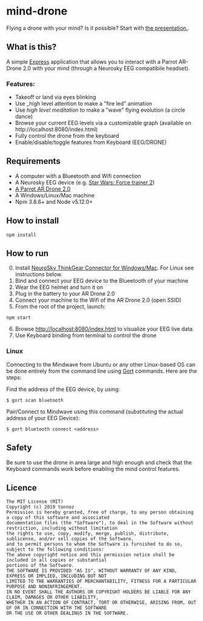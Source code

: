 # mind-drone
Flying a drone with your mind? Is it possible?
Start with [the presentation.](https://slides.com/tonnoz/mind-drone).

## What is this?
A simple [Express](https://expressjs.com/) application that allows you to interact with a Parrot AR-Drone 2.0 with your mind (through a Neurosky EEG compatibile headset).
  
  
  
### Features:
- Takeoff or land via eyes blinking
- Use _high level attention to make a "fire led" animation 
- Use _high level meditation_ to make a "wave" flying evolution (a circle dance)
- Browse your current EEG levels via a customizable graph (available on http://localhost:8080/index.html)
- Fully control the drone from the keyboard
- Enable/disable/toggle features from Keyboard (EEG/DRONE)
  
  
  
## Requirements
- A computer with a Blueetooth and Wifi connection 
- A Neurosky EEG device (e.g. [Star Wars: Force trainer 2](https://www.youtube.com/watch?v=mpxlzks0Di0))
- [A Parrot AR Drone 2.0](https://www.parrot.com/us/drones/parrot-ardrone-20-elite-edition)
- A Windows/Linux/Mac machine
- Npm 3.8.6+ and Node v5.12.0+
  
  
  
## How to install
```
npm install
```
  
  
  
## How to run
0) Install [NeuroSky ThinkGear Connector for Windows/Mac](http://developer.neurosky.com/docs/doku.php?id=mdt2.5). For Linux see instructions below.
1) Bind and connect your EEG device to the Blueetooth of your machine
2) Wear the EEG helmet and turn it on
3) Plug in the battery to your AR Drone 2.0
4) Connect your machine to the Wifi of the AR Drone 2.0 (open SSID)
5) From the root of the project, launch:
```
npm start
```
6) Browse [http://localhost:8080/index.html](http://localhost:8080/index.html) to visualize your EEG live data.
7) Use Keyboard binding from terminal to control the drone


### Linux

Connecting to the Mindwave from Ubuntu or any other Linux-based OS can be done entirely from the command line using [Gort](http://gort.io) commands.
Here are the steps:

Find the address of the EEG device, by using:

    $ gort scan bluetooth

Pair/Connect to Mindwave using this command (substituting the actual address of your EEG Device):

    $ gort bluetooth connect <address>


## Safety
Be sure to use the drone in area large and high enough and check that the Keyboard commands work before enabling the mind control features.
  
  


## Licence

```
The MIT License (MIT)
Copyright (c) 2019 tonnoz
Permission is hereby granted, free of charge, to any person obtaining a copy of this software and associated 
documentation files (the "Software"), to deal in the Software without restriction, including without limitation
the rights to use, copy, modify, merge, publish, distribute, sublicense, and/or sell copies of the Software, 
and to permit persons to whom the Software is furnished to do so, subject to the following conditions:
The above copyright notice and this permission notice shall be included in all copies or substantial 
portions of the Software.
THE SOFTWARE IS PROVIDED "AS IS", WITHOUT WARRANTY OF ANY KIND, EXPRESS OR IMPLIED, INCLUDING BUT NOT 
LIMITED TO THE WARRANTIES OF MERCHANTABILITY, FITNESS FOR A PARTICULAR PURPOSE AND NONINFRINGEMENT. 
IN NO EVENT SHALL THE AUTHORS OR COPYRIGHT HOLDERS BE LIABLE FOR ANY CLAIM, DAMAGES OR OTHER LIABILITY, 
WHETHER IN AN ACTION OF CONTRACT, TORT OR OTHERWISE, ARISING FROM, OUT OF OR IN CONNECTION WITH THE SOFTWARE 
OR THE USE OR OTHER DEALINGS IN THE SOFTWARE.
```
